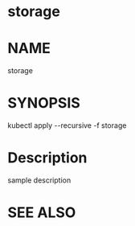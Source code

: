 storage
==================================================

# NAME

  storage

# SYNOPSIS

  kubectl apply --recursive -f storage

# Description

sample description

# SEE ALSO

